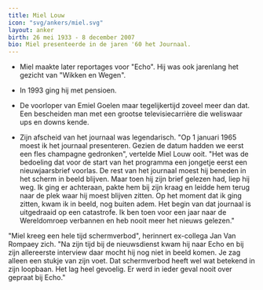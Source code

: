 ```yaml
---
title: Miel Louw
icon: "svg/ankers/miel.svg"
layout: anker
birth: 26 mei 1933 - 8 december 2007
bio: Miel presenteerde in de jaren '60 het Journaal.
---
```


* Miel maakte later reportages voor "Echo". Hij was ook jarenlang het gezicht van "Wikken en Wegen".

* In 1993 ging hij met pensioen.

* De voorloper van Emiel Goelen maar tegelijkertijd zoveel meer dan dat. Een bescheiden man met een grootse televisiecarrière die weliswaar ups en downs kende.

*  Zijn afscheid van het journaal was legendarisch. "Op 1 januari 1965 moest ik het journaal presenteren. Gezien de datum hadden we eerst een fles champagne gedronken", vertelde Miel Louw ooit. "Het was de bedoeling dat voor de start van het programma een jongetje eerst een nieuwjaarsbrief voorlas. De rest van het journaal moest hij beneden in het scherm in beeld blijven. Maar toen hij zijn brief gelezen had, liep hij weg. Ik ging er achteraan, pakte hem bij zijn kraag en leidde hem terug naar de plek waar hij moest blijven zitten. Op het moment dat ik ging zitten, kwam ik in beeld, nog buiten adem. Het begin van dat journaal is uitgedraaid op een catastrofe. Ik ben toen voor een jaar naar de Wereldomroep verbannen en heb nooit meer het nieuws gelezen."

"Miel kreeg een hele tijd schermverbod", herinnert ex-collega Jan Van Rompaey zich. "Na zijn tijd bij de nieuwsdienst kwam hij naar Echo en bij zijn allereerste interview daar mocht hij nog niet in beeld komen. Je zag alleen een stukje van zijn voet. Dat schermverbod heeft wel wat betekend in zijn loopbaan. Het lag heel gevoelig. Er werd in ieder geval nooit over gepraat bij Echo."

